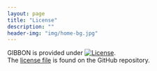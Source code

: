 ```yaml
---
layout: page
title: "License"
description: ""
header-img: "img/home-bg.jpg"
---
```


GIBBON is provided under [![License](https://img.shields.io/badge/License-Apache%202.0-orange.svg)](https://opensource.org/licenses/Apache-2.0).  
The [license file](https://github.com/gibbonCode/GIBBON/blob/master/LICENSE) is found on the GitHub repository.
